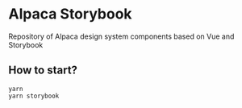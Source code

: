 # Alpaca Storybook

Repository of Alpaca design system components based on Vue and Storybook

## How to start?
```
yarn
yarn storybook
```
